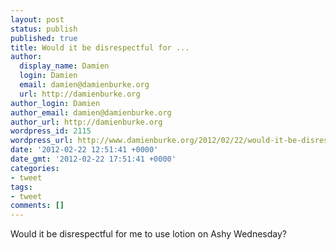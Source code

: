 ```yaml
---
layout: post
status: publish
published: true
title: Would it be disrespectful for ...
author:
  display_name: Damien
  login: Damien
  email: damien@damienburke.org
  url: http://damienburke.org
author_login: Damien
author_email: damien@damienburke.org
author_url: http://damienburke.org
wordpress_id: 2115
wordpress_url: http://www.damienburke.org/2012/02/22/would-it-be-disrespectful-for/
date: '2012-02-22 12:51:41 +0000'
date_gmt: '2012-02-22 17:51:41 +0000'
categories:
- tweet
tags:
- tweet
comments: []
---
```

<p>Would it be disrespectful for me to use lotion on Ashy Wednesday?</p>
